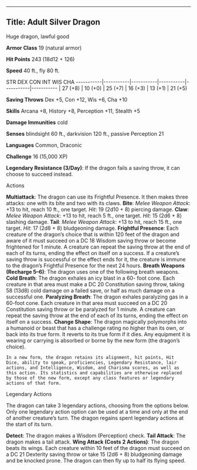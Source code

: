 -------------------------
Title: Adult Silver Dragon
-------------------------


Huge dragon, lawful good

**Armor Class** 19 (natural armor)

**Hit Points** 243 (18d12 + 126)

**Speed** 40 ft., fly 80 ft.

  STR         DEX         CON         INT         WIS         CHA
  -----------|-----------|-----------|-----------|-----------|-----------
  | 27 (+8)   | 10 (+0)   | 25 (+7)   | 16 (+3)   | 13 (+1)   | 21 (+5)

**Saving Throws** Dex +5, Con +12, Wis +6, Cha +10

**Skills** Arcana +8, History +8, Perception +11, Stealth +5

**Damage Immunities** cold

**Senses** blindsight 60 ft., darkvision 120 ft., passive Perception 21

**Languages** Common, Draconic

**Challenge** 16 (15,000 XP)


**Legendary Resistance (3/Day)**: If the dragon fails a saving
    throw, it can choose to succeed instead.


Actions

**Multiattack**: The dragon can use its Frightful Presence. It then
    makes three attacks: one with its bite and two with its claws.
**Bite**: *Melee Weapon Attack*: +13 to hit, reach 10 ft.,
    one target. *Hit*: 19 (2d10 + 8) piercing damage.
**Claw**: *Melee Weapon Attack*: +13 to hit, reach 5 ft.,
    one target. *Hit*: 15 (2d6 + 8) slashing damage.
**Tail**: *Melee Weapon Attack*: +13 to hit, reach 15 ft.,
    one target. *Hit*: 17 (2d8 + 8) bludgeoning damage.
**Frightful Presence**: Each creature of the dragon’s choice that is
    within 120 feet of the dragon and aware of it must succeed on a DC
    18 Wisdom saving throw or become frightened for 1 minute. A creature
    can repeat the saving throw at the end of each of its turns, ending
    the effect on itself on a success. If a creature’s saving throw is
    successful or the effect ends for it, the creature is immune to the
    dragon’s Frightful Presence for the next 24 hours.
**Breath Weapons (Recharge 5–6)**: The dragon uses one of the
    following breath weapons.
**Cold Breath**: The dragon exhales an icy blast in a 60- foot cone.
    Each creature in that area must make a DC 20 Constitution saving
    throw, taking 58 (13d8) cold damage on a failed save, or half as
    much damage on a successful one.
**Paralyzing Breath**: The dragon exhales paralyzing gas in a
    60-foot cone. Each creature in that area must succeed on a DC 20
    Constitution saving throw or be paralyzed for 1 minute. A creature
    can repeat the saving throw at the end of each of its turns, ending
    the effect on itself on a success.
**Change Shape**: The dragon magically polymorphs into a humanoid or
    beast that has a challenge rating no higher than its own, or back
    into its true form. It reverts to its true form if it dies. Any
    equipment it is wearing or carrying is absorbed or borne by the new
    form (the dragon’s choice).

    In a new form, the dragon retains its alignment, hit points, Hit
    Dice, ability to speak, proficiencies, Legendary Resistance, lair
    actions, and Intelligence, Wisdom, and Charisma scores, as well as
    this action. Its statistics and capabilities are otherwise replaced
    by those of the new form, except any class features or legendary
    actions of that form.


Legendary Actions

The dragon can take 3 legendary actions, choosing from the options
below. Only one legendary action option can be used at a time and only
at the end of another creature’s turn. The dragon regains spent
legendary actions at the start of its turn.

**Detect**: The dragon makes a Wisdom (Perception) check.
**Tail Attack**: The dragon makes a tail attack.
**Wing Attack (Costs 2 Actions)**: The dragon beats its wings. Each
    creature within 10 feet of the dragon must succeed on a DC 21
    Dexterity saving throw or take 15 (2d6 + 8) bludgeoning damage and
    be knocked prone. The dragon can then fly up to half its
    flying speed.


